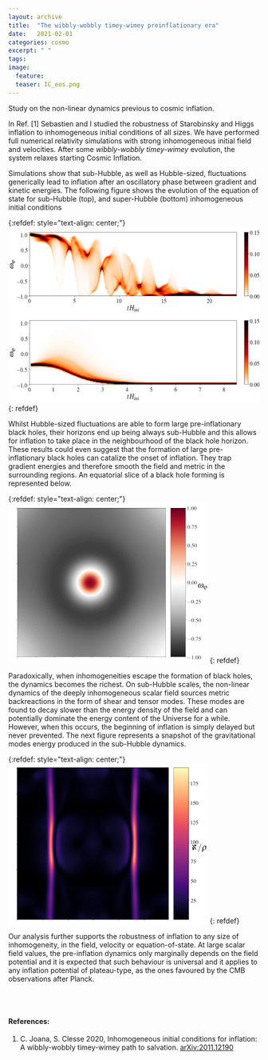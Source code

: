 ```yaml
---
layout: archive
title:  "The wibbly-wobbly timey-wimey preinflationary era"
date:   2021-02-01
categories: cosmo
excerpt: " "
tags: 
image:
  feature: 
  teaser: IC_eos.png
---
```


Study on the non-linear dynamics previous to cosmic inflation. 

In Ref. [1] Sebastien and I studied the robustness of Starobinsky and Higgs inflation to inhomogeneous initial conditions of all sizes. We have performed full numerical relativity simulations with strong inhomogeneous initial field and velocities. After some *wibbly-wobbly timey-wimey* evolution, the system relaxes starting Cosmic Inflation.

Simulations show that sub-Hubble, as well as Hubble-sized, fluctuations generically lead to inflation after an oscillatory phase between gradient and kinetic energies. The following figure shows the evolution of the equation of state for sub-Hubble (top), and super-Hubble (bottom) inhomogeneous initial conditions

{:refdef: style="text-align: center;"}
<img  src="/images/IC_eos.png" alt="fig bh" width="600"/>
{: refdef}
 
Whilst Hubble-sized fluctuations are able to form large pre-inflationary black holes, their horizons end up being always sub-Hubble and this allows for inflation to take place in the neighbourhood of the black hole horizon. These results could even suggest that the formation of large pre-inflationary black holes can catalize the onset of inflation. They trap gradient energies and therefore smooth the field and metric in the surrounding regions. An equatorial slice of a black hole forming is represented below.

{:refdef: style="text-align: center;"}
<img  src="/images/IC_bh.png" alt="fig bh" width="400"/>
{: refdef}


Paradoxically, when inhomogeneities escape the formation of black holes, the dynamics becomes the richest. On sub-Hubble scales, the non-linear dynamics of the deeply inhomogeneous scalar field sources metric backreactions in the form of shear and tensor modes. 
These modes are found to decay slower than the energy density of the field and can potentially dominate the energy content of the Universe for a while. However, when this occurs, the beginning of inflation is simply delayed but never prevented. The next figure represents a snapshot of the gravitational modes energy produced in the sub-Hubble dynamics.

{:refdef: style="text-align: center;"}
<img src="/images/IC_ecm.png" alt="fig ecm" width="400"/>
{: refdef}

Our analysis further supports the robustness of inflation to any size of inhomogeneity, in the field, velocity or equation-of-state. At large scalar field values, the pre-inflation dynamics only marginally depends on the field potential and it is expected that such behaviour is universal and it applies to any inflation potential of plateau-type, as the ones favoured by the CMB observations after Planck.

<br/><br/>

#### References:

1.  C. Joana, S. Clesse 2020, Inhomogeneous initial conditions for inflation: A wibbly-wobbly timey-wimey path to salvation.  [arXiv:2011.12190](https://arxiv.org/abs/2011.12190)




